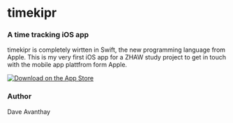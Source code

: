# timekipr

### A time tracking iOS app

timekipr is completely wirtten in Swift, the new programming language from Apple. This is my very first iOS app for a ZHAW study project to get in touch with the mobile app plattfrom form Apple.

[![Download on the App Store](https://devimages.apple.com.edgekey.net/app-store/marketing/guidelines/images/badge-download-on-the-app-store.svg "Download on the App Store")](https://itunes.apple.com/ch/app/timekipr/id963590590?mt=8&uo=4)

### Author

Dave Avanthay
